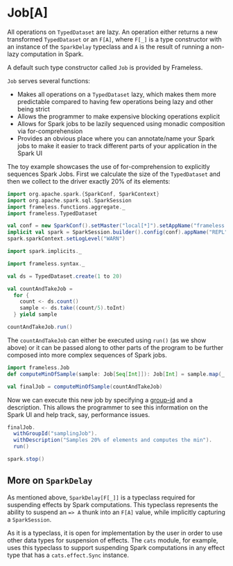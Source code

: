 # Job\[A\]

All operations on `TypedDataset` are lazy. An operation either returns a new
transformed `TypedDataset` or an `F[A]`, where `F[_]` is a type constructor
with an instance of the `SparkDelay` typeclass and `A` is the result of running a
non-lazy computation in Spark. 

A default such type constructor called `Job` is provided by Frameless. 

`Job` serves several functions:
- Makes all operations on a `TypedDataset` lazy, which makes them more predictable compared to having
few operations being lazy and other being strict
- Allows the programmer to make expensive blocking operations explicit
- Allows for Spark jobs to be lazily sequenced using monadic composition via for-comprehension
- Provides an obvious place where you can annotate/name your Spark jobs to make it easier
to track different parts of your application in the Spark UI

The toy example showcases the use of for-comprehension to explicitly sequences Spark Jobs.
First we calculate the size of the `TypedDataset` and then we collect to the driver
exactly 20% of its elements:

```scala mdoc:invisible
import org.apache.spark.{SparkConf, SparkContext}
import org.apache.spark.sql.SparkSession
import frameless.functions.aggregate._
import frameless.TypedDataset

val conf = new SparkConf().setMaster("local[*]").setAppName("frameless repl").set("spark.ui.enabled", "false")
implicit val spark = SparkSession.builder().config(conf).appName("REPL").getOrCreate()
spark.sparkContext.setLogLevel("WARN")

import spark.implicits._
```

```scala mdoc
import frameless.syntax._

val ds = TypedDataset.create(1 to 20)

val countAndTakeJob =
  for {
    count <- ds.count()
    sample <- ds.take((count/5).toInt)
  } yield sample

countAndTakeJob.run()
```

The `countAndTakeJob` can either be executed using `run()` (as we show above) or it can
be passed along to other parts of the program to be further composed into more complex sequences
of Spark jobs.

```scala mdoc
import frameless.Job
def computeMinOfSample(sample: Job[Seq[Int]]): Job[Int] = sample.map(_.min)

val finalJob = computeMinOfSample(countAndTakeJob)
```

Now we can execute this new job by specifying a [group-id][group-id] and a description.
This allows the programmer to see this information on the Spark UI and help track, say,
performance issues.

```scala mdoc
finalJob.
  withGroupId("samplingJob").
  withDescription("Samples 20% of elements and computes the min").
  run()
```


```scala mdoc:invisible
spark.stop()
```

[group-id]: https://spark.apache.org/docs/latest/api/scala/index.html#org.apache.spark.SparkContext@setJobGroup(groupId:String,description:String,interruptOnCancel:Boolean):Unit

## More on `SparkDelay`

As mentioned above, `SparkDelay[F[_]]` is a typeclass required for suspending
effects by Spark computations. This typeclass represents the ability to suspend
an `=> A` thunk into an `F[A]` value, while implicitly capturing a `SparkSession`.

As it is a typeclass, it is open for implementation by the user in order to use
other data types for suspension of effects. The `cats` module, for example, uses
this typeclass to support suspending Spark computations in any effect type that
has a `cats.effect.Sync` instance.
